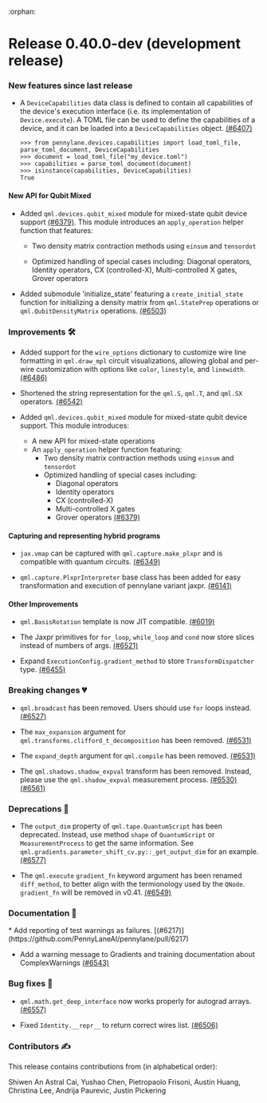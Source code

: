 :orphan:

# Release 0.40.0-dev (development release)

<h3>New features since last release</h3>
  
* A `DeviceCapabilities` data class is defined to contain all capabilities of the device's execution interface (i.e. its implementation of `Device.execute`). A TOML file can be used to define the capabilities of a device, and it can be loaded into a `DeviceCapabilities` object.
  [(#6407)](https://github.com/PennyLaneAI/pennylane/pull/6407)

  ```pycon
  >>> from pennylane.devices.capabilities import load_toml_file, parse_toml_document, DeviceCapabilities
  >>> document = load_toml_file("my_device.toml")
  >>> capabilities = parse_toml_document(document)
  >>> isinstance(capabilities, DeviceCapabilities)
  True
  ```

<h4>New API for Qubit Mixed</h4>

* Added `qml.devices.qubit_mixed` module for mixed-state qubit device support [(#6379)](https://github.com/PennyLaneAI/pennylane/pull/6379). This module introduces an `apply_operation` helper function that features:


  * Two density matrix contraction methods using `einsum` and `tensordot`

  * Optimized handling of special cases including: Diagonal operators, Identity operators, CX (controlled-X), Multi-controlled X gates, Grover operators

* Added submodule 'initialize_state' featuring a `create_initial_state` function for initializing a density matrix from `qml.StatePrep` operations or `qml.QubitDensityMatrix` operations.
  [(#6503)](https://github.com/PennyLaneAI/pennylane/pull/6503) 

<h3>Improvements 🛠</h3>

* Added support for the `wire_options` dictionary to customize wire line formatting in `qml.draw_mpl` circuit
  visualizations, allowing global and per-wire customization with options like `color`, `linestyle`, and `linewidth`.
  [(#6486)](https://github.com/PennyLaneAI/pennylane/pull/6486)

* Shortened the string representation for the `qml.S`, `qml.T`, and `qml.SX` operators.
  [(#6542)](https://github.com/PennyLaneAI/pennylane/pull/6542)

* Added `qml.devices.qubit_mixed` module for mixed-state qubit device support. This module introduces:
  - A new API for mixed-state operations
  - An `apply_operation` helper function featuring:
    - Two density matrix contraction methods using `einsum` and `tensordot`
    - Optimized handling of special cases including:
      - Diagonal operators
      - Identity operators 
      - CX (controlled-X)
      - Multi-controlled X gates
      - Grover operators
  [(#6379)](https://github.com/PennyLaneAI/pennylane/pull/6379)

<h4>Capturing and representing hybrid programs</h4>

* `jax.vmap` can be captured with `qml.capture.make_plxpr` and is compatible with quantum circuits. 
  [(#6349)](https://github.com/PennyLaneAI/pennylane/pull/6349)

* `qml.capture.PlxprInterpreter` base class has been added for easy transformation and execution of
  pennylane variant jaxpr.
  [(#6141)](https://github.com/PennyLaneAI/pennylane/pull/6141)

<h4>Other Improvements</h4>

* `qml.BasisRotation` template is now JIT compatible.
  [(#6019)](https://github.com/PennyLaneAI/pennylane/pull/6019)

* The Jaxpr primitives for `for_loop`, `while_loop` and `cond` now store slices instead of
  numbers of args.
  [(#6521)](https://github.com/PennyLaneAI/pennylane/pull/6521)

* Expand `ExecutionConfig.gradient_method` to store `TransformDispatcher` type.
  [(#6455)](https://github.com/PennyLaneAI/pennylane/pull/6455)

<h3>Breaking changes 💔</h3>

* `qml.broadcast` has been removed. Users should use `for` loops instead.
  [(#6527)](https://github.com/PennyLaneAI/pennylane/pull/6527)

* The `max_expansion` argument for `qml.transforms.clifford_t_decomposition` has been removed.
  [(#6531)](https://github.com/PennyLaneAI/pennylane/pull/6531)

* The `expand_depth` argument for `qml.compile` has been removed.
  [(#6531)](https://github.com/PennyLaneAI/pennylane/pull/6531)

* The `qml.shadows.shadow_expval` transform has been removed. Instead, please use the
  `qml.shadow_expval` measurement process.
  [(#6530)](https://github.com/PennyLaneAI/pennylane/pull/6530)
  [(#6561)](https://github.com/PennyLaneAI/pennylane/pull/6561)

<h3>Deprecations 👋</h3>

* The `output_dim` property of `qml.tape.QuantumScript` has been deprecated. Instead, use method `shape` of `QuantumScript` or `MeasurementProcess` to get the same information. See `qml.gradients.parameter_shift_cv.py::_get_output_dim` for an example.
  [(#6577)](https://github.com/PennyLaneAI/pennylane/pull/6577)

* The `qml.execute` `gradient_fn` keyword argument has been renamed `diff_method`,
  to better align with the termionology used by the `QNode`.
  `gradient_fn` will be removed in v0.41.
  [(#6549)](https://github.com/PennyLaneAI/pennylane/pull/6549)

<h3>Documentation 📝</h3>
* Add reporting of test warnings as failures.
  [(#6217)](https://github.com/PennyLaneAI/pennylane/pull/6217)

* Add a warning message to Gradients and training documentation about ComplexWarnings
  [(#6543)](https://github.com/PennyLaneAI/pennylane/pull/6543)

<h3>Bug fixes 🐛</h3>

* `qml.math.get_deep_interface` now works properly for autograd arrays.
  [(#6557)](https://github.com/PennyLaneAI/pennylane/pull/6557)

* Fixed `Identity.__repr__` to return correct wires list.
  [(#6506)](https://github.com/PennyLaneAI/pennylane/pull/6506)


<h3>Contributors ✍️</h3>

This release contains contributions from (in alphabetical order):

Shiwen An
Astral Cai,
Yushao Chen,
Pietropaolo Frisoni,
Austin Huang,
Christina Lee,
Andrija Paurevic,
Justin Pickering
